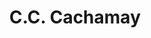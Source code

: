 ---
title: "C.C. Cachamay"
url: /ciudad-guayana-puerto-ordaz/c-c-cachamay/
shop: Einkaufszentrum
---